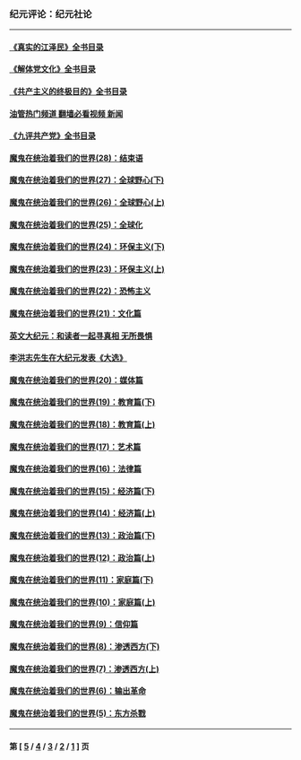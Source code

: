 ### 纪元评论：纪元社论
---
#### [《真实的江泽民》全书目录](../../pages/nsc422/n13721399.md?11110330) 
#### [《解体党文化》全书目录](../../pages/nsc422/n13721157.md?11110330) 
#### [《共产主义的终极目的》全书目录](../../pages/nsc422/n13721048.md?11110330) 
#### [油管热门频道 翻墙必看视频 新闻](ok?11110330)
#### [《九评共产党》全书目录](../../pages/nsc422/n13708085.md?11110330) 
#### [魔鬼在统治着我们的世界(28)：结束语](../../pages/nsc422/n10936246.md?11110330) 
#### [魔鬼在统治着我们的世界(27)：全球野心(下)](../../pages/nsc422/n10928319.md?11110330) 
#### [魔鬼在统治着我们的世界(26)：全球野心(上)](../../pages/nsc422/n10900318.md?11110330) 
#### [魔鬼在统治着我们的世界(25)：全球化](../../pages/nsc422/n10788205.md?11110330) 
#### [魔鬼在统治着我们的世界(24)：环保主义(下)](../../pages/nsc422/n10695307.md?11110330) 
#### [魔鬼在统治着我们的世界(23)：环保主义(上)](../../pages/nsc422/n10688613.md?11110330) 
#### [魔鬼在统治着我们的世界(22)：恐怖主义](../../pages/nsc422/n10614727.md?11110330) 
#### [魔鬼在统治着我们的世界(21)：文化篇](../../pages/nsc422/n10597706.md?11110330) 
#### [英文大纪元：和读者一起寻真相 无所畏惧](../../pages/nsc422/n12542027.md?11110330) 
#### [李洪志先生在大纪元发表《大选》](../../pages/nsc422/n12534746.md?11110330) 
#### [魔鬼在统治着我们的世界(20)：媒体篇](../../pages/nsc422/n10586579.md?11110330) 
#### [魔鬼在统治着我们的世界(19)：教育篇(下)](../../pages/nsc422/n10564808.md?11110330) 
#### [魔鬼在统治着我们的世界(18)：教育篇(上)](../../pages/nsc422/n10526970.md?11110330) 
#### [魔鬼在统治着我们的世界(17)：艺术篇](../../pages/nsc422/n10499093.md?11110330) 
#### [魔鬼在统治着我们的世界(16)：法律篇](../../pages/nsc422/n10485969.md?11110330) 
#### [魔鬼在统治着我们的世界(15)：经济篇(下)](../../pages/nsc422/n10469975.md?11110330) 
#### [魔鬼在统治着我们的世界(14)：经济篇(上)](../../pages/nsc422/n10457370.md?11110330) 
#### [魔鬼在统治着我们的世界(13)：政治篇(下)](../../pages/nsc422/n10448270.md?11110330) 
#### [魔鬼在统治着我们的世界(12)：政治篇(上)](../../pages/nsc422/n10444576.md?11110330) 
#### [魔鬼在统治着我们的世界(11)：家庭篇(下)](../../pages/nsc422/n10440961.md?11110330) 
#### [魔鬼在统治着我们的世界(10)：家庭篇(上)](../../pages/nsc422/n10435448.md?11110330) 
#### [魔鬼在统治着我们的世界(9)：信仰篇](../../pages/nsc422/n10432159.md?11110330) 
#### [魔鬼在统治着我们的世界(8)：渗透西方(下)](../../pages/nsc422/n10429603.md?11110330) 
#### [魔鬼在统治着我们的世界(7)：渗透西方(上)](../../pages/nsc422/n10426013.md?11110330) 
#### [魔鬼在统治着我们的世界(6)：输出革命](../../pages/nsc422/n10421536.md?11110330) 
#### [魔鬼在统治着我们的世界(5)：东方杀戮](../../pages/nsc422/n10417707.md?11110330) 

---
#### 第 [ [5](./5.md?11110330) / [4](./4.md?11110330) / [3](./3.md?11110330) / [2](./2.md?11110330) / [1](./1.md?11110330) ] 页
